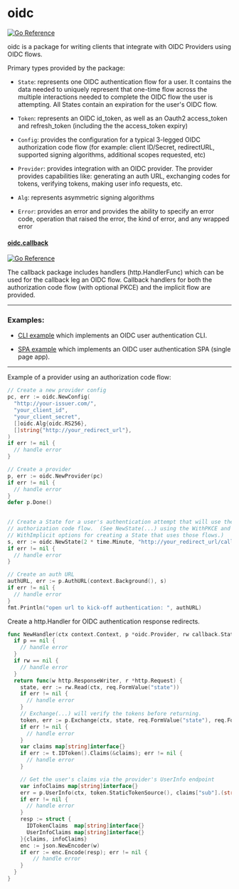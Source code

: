 # oidc
[![Go Reference](https://pkg.go.dev/badge/github.com/hashicorp/cap/oidc.svg)](https://pkg.go.dev/github.com/hashicorp/cap/oidc)

oidc is a package for writing clients that integrate with OIDC Providers using
OIDC flows.

Primary types provided by the package:

* `State`: represents one OIDC authentication flow for a user.  It contains the
  data needed to uniquely represent that one-time flow across the multiple
  interactions needed to complete the OIDC flow the user is attempting.  All
  States contain an expiration for the user's OIDC flow.

* `Token`: represents an OIDC id_token, as well as an Oauth2 access_token and
  refresh_token (including the the access_token expiry)

* `Config`: provides the configuration for a typical 3-legged OIDC
  authorization code flow (for example: client ID/Secret, redirectURL, supported
  signing algorithms, additional scopes requested, etc)

* `Provider`: provides integration with an OIDC provider. 
  The provider provides capabilities like: generating an auth URL, exchanging
  codes for tokens, verifying tokens, making user info requests, etc.

* `Alg`: represents asymmetric signing algorithms

* `Error`: provides an error and provides the ability to specify an error code,
  operation that raised the error, the kind of error, and any wrapped error

#### [oidc.callback](callback/)
[![Go Reference](https://pkg.go.dev/badge/github.com/hashicorp/cap/oidc/callback.svg)](https://pkg.go.dev/github.com/hashicorp/cap/oidc/callback)
 
The callback package includes handlers (http.HandlerFunc) which can be used
for the callback leg an OIDC flow. Callback handlers for both the authorization
code flow (with optional PKCE) and the implicit flow are provided.

<hr>

### Examples:

* [CLI example](examples/cli/) which implements an OIDC
  user authentication CLI.  

* [SPA example](examples/spa) which implements an OIDC user
  authentication SPA (single page app). 

<hr>

Example of a provider using an authorization code flow:

```go
// Create a new provider config
pc, err := oidc.NewConfig(
  "http://your-issuer.com/",
  "your_client_id",
  "your_client_secret",
  []oidc.Alg{oidc.RS256},
  []string{"http://your_redirect_url"},
)
if err != nil {
  // handle error
}

// Create a provider
p, err := oidc.NewProvider(pc)
if err != nil {
  // handle error
}
defer p.Done()

	
// Create a State for a user's authentication attempt that will use the
// authorization code flow.  (See NewState(...) using the WithPKCE and
// WithImplicit options for creating a State that uses those flows.)	
s, err := oidc.NewState(2 * time.Minute, "http://your_redirect_url/callback")
if err != nil {
  // handle error
}

// Create an auth URL
authURL, err := p.AuthURL(context.Background(), s)
if err != nil {
  // handle error
}
fmt.Println("open url to kick-off authentication: ", authURL)
```

Create a http.Handler for OIDC authentication response redirects.

```go
func NewHandler(ctx context.Context, p *oidc.Provider, rw callback.StateReader) (http.HandlerFunc, error)
  if p == nil { 
    // handle error
  }
  if rw == nil {
    // handle error
  }
  return func(w http.ResponseWriter, r *http.Request) {
    state, err := rw.Read(ctx, req.FormValue("state"))
    if err != nil {
      // handle error
    }
    // Exchange(...) will verify the tokens before returning. 
    token, err := p.Exchange(ctx, state, req.FormValue("state"), req.FormValue("code"))
    if err != nil {
      // handle error
    }
    var claims map[string]interface{}
    if err := t.IDToken().Claims(&claims); err != nil {
      // handle error
    }

    // Get the user's claims via the provider's UserInfo endpoint
    var infoClaims map[string]interface{}
    err = p.UserInfo(ctx, token.StaticTokenSource(), claims["sub"].(string), &infoClaims)
    if err != nil {
      // handle error
    }
    resp := struct {
	  IDTokenClaims  map[string]interface{}
	  UserInfoClaims map[string]interface{}
    }{claims, infoClaims}
    enc := json.NewEncoder(w)
    if err := enc.Encode(resp); err != nil {
	    // handle error
    }
  }
}
```
  
 
